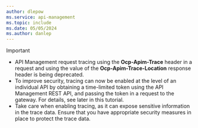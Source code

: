 ```yaml
---
author: dlepow
ms.service: api-management
ms.topic: include
ms.date: 05/05/2024
ms.author: danlep
---
```

> [!IMPORTANT]
> * API Management request tracing using the **Ocp-Apim-Trace** header in a request and using the value of the **Ocp-Apim-Trace-Location** response header is being deprecated.
> * To improve security, tracing can now be enabled at the level of an individual API by obtaining a time-limited token using the API Management REST API, and passing the token in a request to the gateway. For details, see later in this tutorial.
> * Take care when enabling tracing, as it can expose sensitive information in the trace data. Ensure that you have appropriate security measures in place to protect the trace data.
